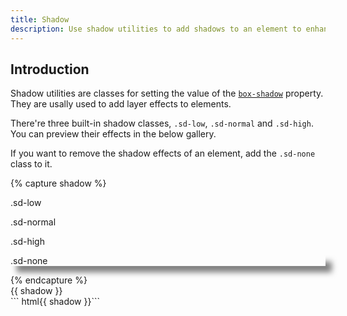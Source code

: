 ```yaml
---
title: Shadow
description: Use shadow utilities to add shadows to an element to enhance its layer effect.
---
```


## Introduction
Shadow utilities are classes for setting the value of the [`box-shadow`](https://developer.mozilla.org/en-US/docs/Web/CSS/box-shadow) property. They are usally used to add layer effects to elements.

There're three built-in shadow classes, `.sd-low`, `.sd-normal` and `.sd-high`. You can preview their effects in the below gallery.

If you want to remove the shadow effects of an element, add the `.sd-none` class to it.

{% capture shadow %}
<p class="sd-low px-medium mb-medium">.sd-low</p>
<p class="sd-normal px-medium mb-medium">.sd-normal</p>
<p class="sd-high px-medium mb-medium">.sd-high</p>
<p class="sd-none px-medium" style="box-shadow: 10px 10px 10px rgba(0,0,0,0.5)">.sd-none</p>
{% endcapture %}

<div class="example">
  {{ shadow }}
</div>
``` html{{ shadow }}```